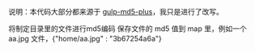 说明：本代码大部分都来源于 [gulp-md5-plus](https://github.com/wpfpizicai/gulp-md5-plus)，我只是进行了改写。

将制定目录里的文件进行md5编码
保存文件的 md5 值到 map 里，例如一个 aa.jpg 文件，{"home/aa.jpg" : "3b67254a6a"} 